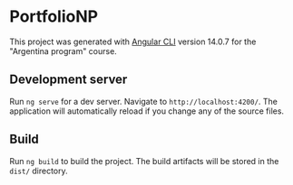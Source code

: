 # PortfolioNP

This project was generated with [Angular CLI](https://github.com/angular/angular-cli) version 14.0.7
for the "Argentina program" course.

## Development server

Run `ng serve` for a dev server. Navigate to `http://localhost:4200/`. The application will automatically reload if you change any of the source files.

## Build

Run `ng build` to build the project. The build artifacts will be stored in the `dist/` directory.


